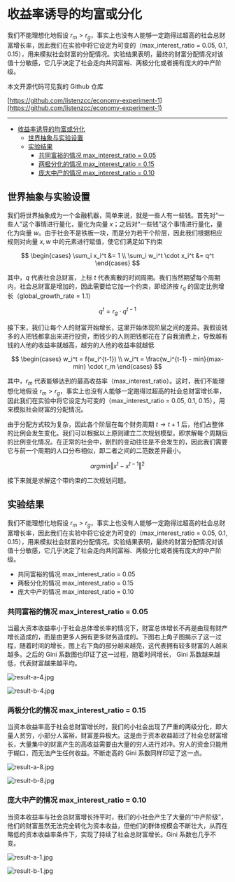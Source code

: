 # 收益率诱导的均富或分化

我们不能理想化地假设 $r_m \gt r_g$，事实上也没有人能够一定跑得过超高的社会总财富增长率，因此我们在实验中将它设定为可变的（max_interest_ratio = 0.05, 0.1, 0.15），用来模拟社会财富的分配情况。实验结果表明，最终的财富分配情况对该值十分敏感，它几乎决定了社会走向共同富裕、两极分化或者拥有庞大的中产阶级。

本文开源代码可见我的 Github 仓库

[https://github.com/listenzcc/economy-experiment-1](https://github.com/listenzcc/economy-experiment-1)

---
- [收益率诱导的均富或分化](#收益率诱导的均富或分化)
  - [世界抽象与实验设置](#世界抽象与实验设置)
  - [实验结果](#实验结果)
    - [共同富裕的情况 max\_interest\_ratio = 0.05](#共同富裕的情况-max_interest_ratio--005)
    - [两极分化的情况 max\_interest\_ratio = 0.15](#两极分化的情况-max_interest_ratio--015)
    - [庞大中产的情况 max\_interest\_ratio = 0.10](#庞大中产的情况-max_interest_ratio--010)


## 世界抽象与实验设置

我们将世界抽象成为一个金融机器，简单来说，就是一些人有一些钱。首先对“一些人”这个事情进行量化，量化为向量 $x$；之后对“一些钱”这个事情进行量化，量化为向量 $w$。由于社会不是铁板一块，而是分为若干个阶层，因此我们根据相应规则对向量 $x, w$ 中的元素进行赋值，使它们满足如下约束

$$
\begin{cases}
\sum_i x_i^t &= 1 \\
\sum_i w_i^t \cdot x_i^t &= q^t
\end{cases}
$$

其中，$q$ 代表社会总财富，上标 $t$ 代表离散的时间周期。我们当然期望每个周期内，社会总财富是增加的，因此需要给它加一个约束，即经济按 $r_q$ 的固定比例增长（global_growth_rate = 1.1）

$$
q^t = r_g \cdot q^{t-1}
$$

接下来，我们让每个人的财富开始增长，这里开始体现阶层之间的差异。我假设钱多的人把钱都拿出来进行投资，而钱少的人则把钱都花在了自我消费上，导致越有钱的人他的收益率就越高，越穷的人他的收益率就越低

$$
\begin{cases}
w_i^t = f(w_i^{t-1}) \\
w_i^t = \frac{w_i^{t-1} - min}{max-min} \cdot r_m
\end{cases}
$$

其中，$r_m$ 代表能够达到的最高收益率（max_interest_ratio）。这时，我们不能理想化地假设 $r_m \gt r_g$，事实上也没有人能够一定跑得过超高的社会总财富增长率，因此我们在实验中将它设定为可变的（max_interest_ratio = 0.05, 0.1, 0.15），用来模拟社会财富的分配情况。

由于分配方式较为复杂，因此各个阶层在每个财务周期 $t \rightarrow t+1$ 后，他们占整体的比例会发生变化。我们可以根据以上原则建立二次规划模型，即求解每个周期后的比例变化情况。在正常的社会中，剧烈的变动往往是不会发生的，因此我们需要它与前一个周期的人口分布相似，即二者之间的二范数差异最小。

$$
argmin \Vert
x^t - x^{t-1}
\Vert ^2
$$

接下来就是求解这个带约束的二次规划问题。

## 实验结果

我们不能理想化地假设 $r_m \gt r_g$，事实上也没有人能够一定跑得过超高的社会总财富增长率，因此我们在实验中将它设定为可变的（max_interest_ratio = 0.05, 0.1, 0.15），用来模拟社会财富的分配情况。实验结果表明，最终的财富分配情况对该值十分敏感，它几乎决定了社会走向共同富裕、两极分化或者拥有庞大的中产阶级。

- 共同富裕的情况 max_interest_ratio = 0.05
- 两极分化的情况 max_interest_ratio = 0.15
- 庞大中产的情况 max_interest_ratio = 0.10

### 共同富裕的情况 max_interest_ratio = 0.05

当最大资本收益率小于社会总体增长率的情况下，财富总体增长不再是由现有财产增长造成的，而是由更多人拥有更多财务造成的。下图右上角子图揭示了这一过程，随着时间的增长，图上右下角的部分越来越亮，这代表拥有较多财富的人越来越多。之后的 Gini 系数图也印证了这一过程，随着时间增长， Gini 系数越来越低，代表财富越来越平均。

![result-a-4.jpg](%E6%94%B6%E7%9B%8A%E7%8E%87%E8%AF%B1%E5%AF%BC%E7%9A%84%E5%9D%87%E5%AF%8C%E6%88%96%E5%88%86%E5%8C%96%20ae149ce5a1ff42cda4f1e9b61abd4b0a/result-a-4.jpg)

![result-b-4.jpg](%E6%94%B6%E7%9B%8A%E7%8E%87%E8%AF%B1%E5%AF%BC%E7%9A%84%E5%9D%87%E5%AF%8C%E6%88%96%E5%88%86%E5%8C%96%20ae149ce5a1ff42cda4f1e9b61abd4b0a/result-b-4.jpg)

### 两极分化的情况 max_interest_ratio = 0.15

当资本收益率高于社会总财富增长时，我们的小社会出现了严重的两级分化，即大量人贫穷，小部分人富裕，财富差异极大。这是由于资本收益超过了社会总财富增长，大量集中的财富产生的高收益需要由大量的穷人进行对冲。穷人的资金只能用于糊口，而无法产生任何收益。不断走高的 Gini 系数同样印证了这一点。

![result-a-8.jpg](%E6%94%B6%E7%9B%8A%E7%8E%87%E8%AF%B1%E5%AF%BC%E7%9A%84%E5%9D%87%E5%AF%8C%E6%88%96%E5%88%86%E5%8C%96%20ae149ce5a1ff42cda4f1e9b61abd4b0a/result-a-8.jpg)

![result-b-8.jpg](%E6%94%B6%E7%9B%8A%E7%8E%87%E8%AF%B1%E5%AF%BC%E7%9A%84%E5%9D%87%E5%AF%8C%E6%88%96%E5%88%86%E5%8C%96%20ae149ce5a1ff42cda4f1e9b61abd4b0a/result-b-8.jpg)

### 庞大中产的情况 max_interest_ratio = 0.10

当资本收益率与社会总财富增长持平时，我们的小社会产生了大量的“中产阶级”，他们的财富虽然无法完全转化为资本收益，但他们的群体规模会不断壮大，从而在略低的资本收益率条件下，实现了持续了社会总财富增长。Gini 系数也几乎不变。

![result-a-1.jpg](%E6%94%B6%E7%9B%8A%E7%8E%87%E8%AF%B1%E5%AF%BC%E7%9A%84%E5%9D%87%E5%AF%8C%E6%88%96%E5%88%86%E5%8C%96%20ae149ce5a1ff42cda4f1e9b61abd4b0a/result-a-1.jpg)

![result-b-1.jpg](%E6%94%B6%E7%9B%8A%E7%8E%87%E8%AF%B1%E5%AF%BC%E7%9A%84%E5%9D%87%E5%AF%8C%E6%88%96%E5%88%86%E5%8C%96%20ae149ce5a1ff42cda4f1e9b61abd4b0a/result-b-1.jpg)